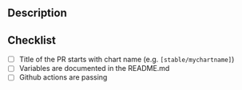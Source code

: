<!-- Thank you for contributing to deliveryhero/helm-charts! -->

## Description

<!--- Describe your changes in detail -->

## Checklist

- [ ] Title of the PR starts with chart name (e.g. `[stable/mychartname]`)
- [ ] Variables are documented in the README.md
- [ ] Github actions are passing
